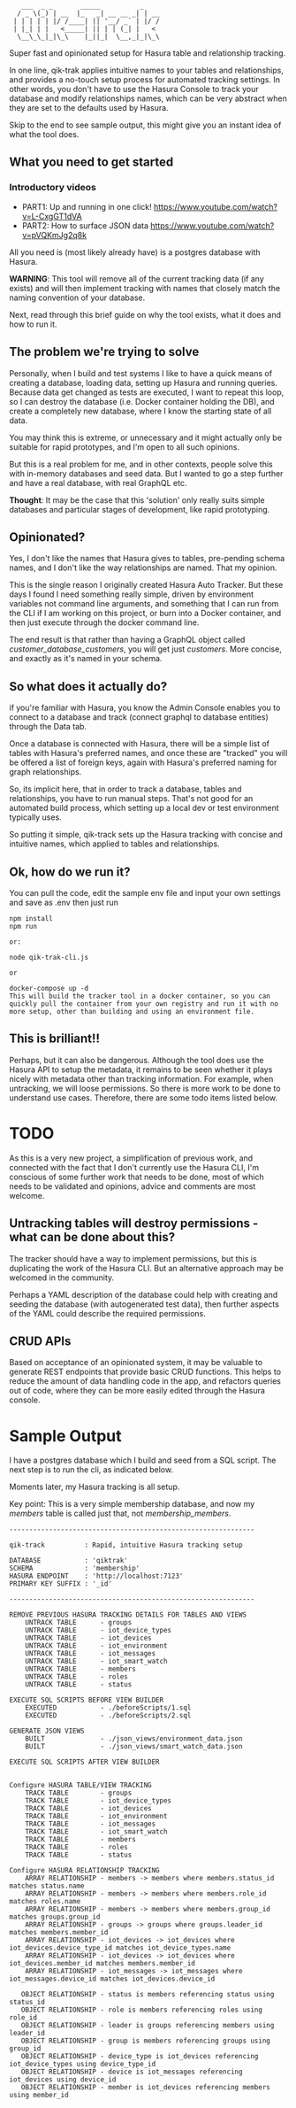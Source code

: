 ```
   ___  _ _       _____          _    
  / _ \(_) | __  |_   _| __ __ _| | __
 | | | | | |/ /____| || '__/ _` | |/ /
 | |_| | |   <_____| || | | (_| |   < 
  \__\_\_|_|\_\    |_||_|  \__,_|_|\_\
```                                   

Super fast and opinionated setup for Hasura table and relationship tracking.

In one line, qik-trak applies intuitive names to your tables and relationships, and provides a no-touch setup process for automated tracking settings. In other words, you don't have to use the Hasura Console to track your database and modify relationships names, which can be very abstract when they are set to the defaults used by Hasura.

Skip to the end to see sample output, this might give you an instant idea of what the tool does.

## What you need to get started

### Introductory videos

* PART1: Up and running in one click!  https://www.youtube.com/watch?v=L-CxgGT1dVA
* PART2: How to surface JSON data      https://www.youtube.com/watch?v=pVQKmJg2q8k

All you need is (most likely already have) is a postgres database with Hasura. 

**WARNING**: This tool will remove all of the current tracking data (if any exists) and will then implement tracking with names that closely match the naming convention of your database.

Next, read through this brief guide on why the tool exists, what it does and how to run it.

## The problem we're trying to solve

Personally, when I build and test systems I like to have a quick means of creating a database, loading data, setting up Hasura and running queries. Because data
get changed as tests are executed, I want to repeat this loop, so I can destroy the database (i.e. Docker container holding the DB), and create a completely
new database, where I know the starting state of all data.

You may think this is extreme, or unnecessary and it might actually only be suitable for rapid prototypes, and I'm open to all such opinions.

But this is a real problem for me, and in other contexts, people solve this with in-memory databases and seed data. But I wanted to go a step further
and have a real database, with real GraphQL etc.

**Thought**: It may be the case that this 'solution' only really suits simple databases and particular stages of development, like rapid prototyping. 

## Opinionated?

Yes, I don't like the names that Hasura gives to tables, pre-pending schema names, and I don't like the way relationships are named. That my opinion.

This is the single reason I originally created Hasura Auto Tracker. But these days I found I need something really simple, driven by environment variables
not command line arguments, and something that I can run from the CLI if I am working on this project, or burn into a Docker container, and then just execute
through the docker command line.

The end result is that rather than having a GraphQL object called *customer_database_customers*, you will get just *customers*. More concise, and exactly as it's named in your schema.

## So what does it actually do?

if you're familiar with Hasura, you know the Admin Console enables you to connect to a database and track (connect graphql to database entities) through the Data tab.

Once a database is connected with Hasura, there will be a simple list of tables with Hasura's preferred names, and once these are "tracked" you will be offered a list
of foreign keys, again with Hasura's preferred naming for graph relationships.

So, its implicit here, that in order to track a database, tables and relationships, you have to run manual steps. That's not good for an automated build process, which setting up a local dev or test environment typically uses.

So putting it simple, qik-track sets up the Hasura tracking with concise and intuitive names, which applied to tables and relationships.

## Ok, how do we run it?

You can pull the code, edit the sample env file and input your own settings and save as .env then just run 

```
npm install
npm run

or:

node qik-trak-cli.js

or

docker-compose up -d 
This will build the tracker tool in a docker container, so you can quickly pull the container from your own registry and run it with no more setup, other than building and using an environment file.

```

## This is brilliant!!

Perhaps, but it can also be dangerous. Although the tool does use the Hasura API to setup the metadata, it remains to be seen whether it plays nicely with metadata other than tracking information. For example, when untracking, we will loose permissions. So there is more work to be done to understand use cases. Therefore, there are some todo items listed below.

# TODO

As this is a very new project, a simplification of previous work, and connected with the fact that I don't currently use the Hasura CLI, I'm conscious of some further work that needs to be done, most of which needs to be validated and opinions, advice and comments are most welcome.

## Untracking tables will destroy permissions - what can be done about this?
The tracker should have a way to implement permissions, but this is duplicating the work of the Hasura CLI. But an alternative approach may be welcomed in the community.

Perhaps a YAML description of the database could help with creating and seeding the database (with autogenerated test data), then further aspects of the YAML could describe the required permissions.

## CRUD APIs
Based on acceptance of an opinionated system, it may be valuable to generate REST endpoints that provide basic CRUD functions. This helps to reduce the amount of data handling code in the app, and refactors queries out of code, where they can be more easily edited through the Hasura console.


# Sample Output

I have a postgres database which I build and seed from a SQL script. The next step is to run the cli, as indicated below.

Moments later, my Hasura tracking is all setup.

Key point: This is a very simple membership database, and now my *members* table is called just that, not *membership_members*.

```
--------------------------------------------------------------

qik-track          : Rapid, intuitive Hasura tracking setup   

DATABASE           : 'qiktrak'
SCHEMA             : 'membership'
HASURA ENDPOINT    : 'http://localhost:7123'
PRIMARY KEY SUFFIX : '_id'

--------------------------------------------------------------

REMOVE PREVIOUS HASURA TRACKING DETAILS FOR TABLES AND VIEWS
    UNTRACK TABLE      - groups
    UNTRACK TABLE      - iot_device_types
    UNTRACK TABLE      - iot_devices     
    UNTRACK TABLE      - iot_environment 
    UNTRACK TABLE      - iot_messages    
    UNTRACK TABLE      - iot_smart_watch 
    UNTRACK TABLE      - members
    UNTRACK TABLE      - roles
    UNTRACK TABLE      - status

EXECUTE SQL SCRIPTS BEFORE VIEW BUILDER
    EXECUTED           - ./beforeScripts/1.sql
    EXECUTED           - ./beforeScripts/2.sql

GENERATE JSON VIEWS
    BUILT              - ./json_views/environment_data.json
    BUILT              - ./json_views/smart_watch_data.json

EXECUTE SQL SCRIPTS AFTER VIEW BUILDER


Configure HASURA TABLE/VIEW TRACKING
    TRACK TABLE        - groups
    TRACK TABLE        - iot_device_types
    TRACK TABLE        - iot_devices
    TRACK TABLE        - iot_environment
    TRACK TABLE        - iot_messages
    TRACK TABLE        - iot_smart_watch
    TRACK TABLE        - members
    TRACK TABLE        - roles
    TRACK TABLE        - status

Configure HASURA RELATIONSHIP TRACKING
    ARRAY RELATIONSHIP - members -> members where members.status_id matches status.name
    ARRAY RELATIONSHIP - members -> members where members.role_id matches roles.name
    ARRAY RELATIONSHIP - members -> members where members.group_id matches groups.group_id
    ARRAY RELATIONSHIP - groups -> groups where groups.leader_id matches members.member_id
    ARRAY RELATIONSHIP - iot_devices -> iot_devices where iot_devices.device_type_id matches iot_device_types.name
    ARRAY RELATIONSHIP - iot_devices -> iot_devices where iot_devices.member_id matches members.member_id
    ARRAY RELATIONSHIP - iot_messages -> iot_messages where iot_messages.device_id matches iot_devices.device_id

   OBJECT RELATIONSHIP - status is members referencing status using status_id
   OBJECT RELATIONSHIP - role is members referencing roles using role_id
   OBJECT RELATIONSHIP - leader is groups referencing members using leader_id
   OBJECT RELATIONSHIP - group is members referencing groups using group_id
   OBJECT RELATIONSHIP - device_type is iot_devices referencing iot_device_types using device_type_id
   OBJECT RELATIONSHIP - device is iot_messages referencing iot_devices using device_id
   OBJECT RELATIONSHIP - member is iot_devices referencing members using member_id
```

